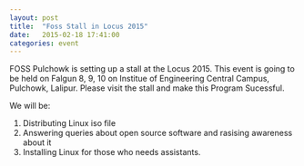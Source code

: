 ```yaml
---
layout: post
title:  "Foss Stall in Locus 2015"
date:   2015-02-18 17:41:00
categories: event
---
```

FOSS Pulchowk is setting up a stall at the Locus 2015. This event is going to be held on Falgun 8, 9, 10 on Institue of Engineering Central Campus, Pulchowk, Lalipur. Please visit the stall and make this Program Sucessful.

We will be:
1. Distributing Linux iso file
2. Answering queries about open source software and rasising awareness about it
3. Installing Linux for those who needs assistants.



